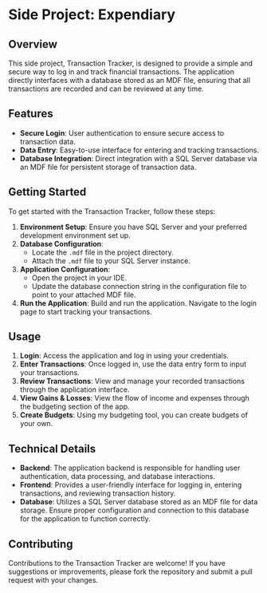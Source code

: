 # Side Project: Expendiary

## Overview

This side project, Transaction Tracker, is designed to provide a simple and secure way to log in and track financial transactions. The application directly interfaces with a database stored as an MDF file, ensuring that all transactions are recorded and can be reviewed at any time.

## Features

- **Secure Login**: User authentication to ensure secure access to transaction data.
- **Data Entry**: Easy-to-use interface for entering and tracking transactions.
- **Database Integration**: Direct integration with a SQL Server database via an MDF file for persistent storage of transaction data.

## Getting Started

To get started with the Transaction Tracker, follow these steps:

1. **Environment Setup**: Ensure you have SQL Server and your preferred development environment set up.
2. **Database Configuration**:
   - Locate the `.mdf` file in the project directory.
   - Attach the `.mdf` file to your SQL Server instance.
3. **Application Configuration**:
   - Open the project in your IDE.
   - Update the database connection string in the configuration file to point to your attached MDF file.
4. **Run the Application**: Build and run the application. Navigate to the login page to start tracking your transactions.

## Usage

1. **Login**: Access the application and log in using your credentials.
2. **Enter Transactions**: Once logged in, use the data entry form to input your transactions.
3. **Review Transactions**: View and manage your recorded transactions through the application interface.
4. **View Gains & Losses**: View the flow of income and expenses through the budgeting section of the app.
5. **Create Budgets**: Using my budgeting tool, you can create budgets of your own.

## Technical Details

- **Backend**: The application backend is responsible for handling user authentication, data processing, and database interactions.
- **Frontend**: Provides a user-friendly interface for logging in, entering transactions, and reviewing transaction history.
- **Database**: Utilizes a SQL Server database stored as an MDF file for data storage. Ensure proper configuration and connection to this database for the application to function correctly.

## Contributing

Contributions to the Transaction Tracker are welcome! If you have suggestions or improvements, please fork the repository and submit a pull request with your changes.
